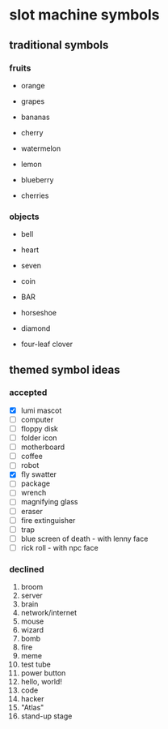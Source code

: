 # slot machine symbols

## traditional symbols

### fruits

- orange
- grapes
- bananas
- cherry

- watermelon
- lemon
- blueberry
- cherries

### objects

- bell
- heart
- seven
- coin

- BAR
- horseshoe
- diamond
- four-leaf clover

## themed symbol ideas

### accepted

- [x] lumi mascot
- [ ] computer
- [ ] floppy disk
- [ ] folder icon
- [ ] motherboard
- [ ] coffee
- [ ] robot
- [x] fly swatter
- [ ] package
- [ ] wrench
- [ ] magnifying glass
- [ ] eraser
- [ ] fire extinguisher
- [ ] trap
- [ ] blue screen of death - with lenny face
- [ ] rick roll - with npc face

### declined

1. broom
2. server
3. brain
4. network/internet
5. mouse
6. wizard
7. bomb
8. fire
9. meme
10. test tube
11. power button
12. hello, world!
13. code
14. hacker
15. "Atlas"
16. stand-up stage
